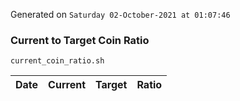 Generated on `Saturday 02-October-2021 at 01:07:46`

### Current to Target Coin Ratio
`current_coin_ratio.sh`

Date|Current|Target|Ratio
---|---|---|---
